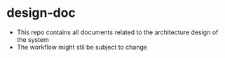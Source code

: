# design-doc

* This repo contains all documents related to the architecture design of the system
* The workflow might stil be subject to change
